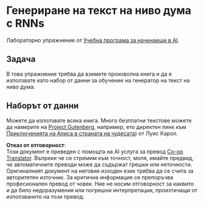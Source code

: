 <!--
CO_OP_TRANSLATOR_METADATA:
{
  "original_hash": "439e12796197a90e7623d4c9c057b9c2",
  "translation_date": "2025-08-25T21:48:29+00:00",
  "source_file": "lessons/5-NLP/17-GenerativeNetworks/lab/README.md",
  "language_code": "bg"
}
-->
# Генериране на текст на ниво дума с RNNs

Лабораторно упражнение от [Учебна програма за начинаещи в AI](https://github.com/microsoft/ai-for-beginners).

## Задача

В това упражнение трябва да вземете произволна книга и да я използвате като набор от данни за обучение на генератор на текст на ниво дума.

## Наборът от данни

Можете да използвате всяка книга. Много безплатни текстове можете да намерите на [Project Gutenberg](https://www.gutenberg.org/), например, ето директен линк към [Приключенията на Алиса в страната на чудесата](https://www.gutenberg.org/files/11/11-0.txt)) от Луис Карол.

**Отказ от отговорност**:  
Този документ е преведен с помощта на AI услуга за превод [Co-op Translator](https://github.com/Azure/co-op-translator). Въпреки че се стремим към точност, моля, имайте предвид, че автоматичните преводи може да съдържат грешки или неточности. Оригиналният документ на неговия изходен език трябва да се счита за авторитетен източник. За критична информация се препоръчва професионален превод от човек. Ние не носим отговорност за каквито и да било недоразумения или погрешни интерпретации, произтичащи от използването на този превод.
